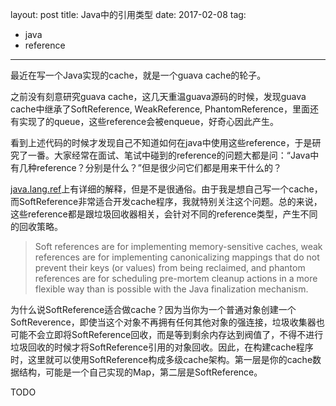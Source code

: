 layout: post
title: Java中的引用类型
date: 2017-02-08
tag:
- java
- reference
---

最近在写一个Java实现的cache，就是一个guava cache的轮子。   

之前没有刻意研究guava cache，这几天重温guava源码的时候，发现guava cache中继承了SoftReference, WeakReference, PhantomReference，里面还有实现了的queue，这些reference会被enqueue，好奇心因此产生。   

看到上述代码的时候才发现自己不知道如何在java中使用这些reference，于是研究了一番。大家经常在面试、笔试中碰到的reference的问题大都是问：“Java中有几种reference？分别是什么？”但是很少问它们都是用来干什么的？   

[java.lang.ref](https://docs.oracle.com/javase/8/docs/api/java/lang/ref/package-summary.html)上有详细的解释，但是不是很通俗。由于我是想自己写一个cache，而SoftReference非常适合开发cache程序，我就特别关注这个问题。总的来说，这些reference都是跟垃圾回收器相关，会针对不同的reference类型，产生不同的回收策略。   

>Soft references are for implementing memory-sensitive caches, weak references are for implementing canonicalizing mappings that do not prevent their keys (or values) from being reclaimed, and phantom references are for scheduling pre-mortem cleanup actions in a more flexible way than is possible with the Java finalization mechanism.   

为什么说SoftReference适合做cache？因为当你为一个普通对象创建一个SoftReverence，即使当这个对象不再拥有任何其他对象的强连接，垃圾收集器也可能不会立即将SoftReference回收，而是等到剩余内存达到阀值了，不得不进行垃圾回收的时候才将SoftReference引用的对象回收。因此，在构建cache程序时，这里就可以使用SoftReference构成多级cache架构。第一层是你的cache数据结构，可能是一个自己实现的Map，第二层是SoftReference。

TODO
